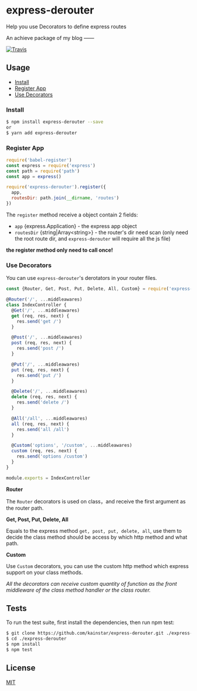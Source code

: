 # express-derouter

Help you use Decorators to define express routes

An achieve package of my blog —— []()

[![Travis](https://img.shields.io/travis/kainstar/express-deruter.svg)](https://github.com/kainstar/express-derouter)

## Usage

- [Install](#install)
- [Register App](#register-app)
- [Use Decorators](#use-decorators)

### Install

```bash
$ npm install express-derouter --save
or
$ yarn add express-derouter
```

### Register App

```js
require('babel-register')
const express = require('express')
const path = require('path')
const app = express()

require('express-derouter').register({
  app,
  routesDir: path.join(__dirname, 'routes')
})
```

The `register` method receive a object contain 2 fields:

- `app` {express.Application} - the express app object
- `routesDir` {string|Array&lt;string&gt;} - the router's dir need scan (only need the root route dir, and `express-derouter` will require all the js file)

**the register method only need to call once!**

### Use Decorators

You can use `express-derouter`'s derotators in your router files.

```js
const {Router, Get, Post, Put, Delete, All, Custom} = require('express-derouter')

@Router('/', ...middleawares)
class IndexController {
  @Get('/', ...middleawares)
  get (req, res, next) {
    res.send('get /')
  }

  @Post('/', ...middleawares)
  post (req, res, next) {
    res.send('post /')
  }

  @Put('/', ...middleawares)
  put (req, res, next) {
    res.send('put /')
  }

  @Delete('/', ...middleawares)
  delete (req, res, next) {
    res.send('delete /')
  }

  @All('/all', ...middleawares)
  all (req, res, next) {
    res.send('all /all')
  }

  @Custom('options', '/custom', ...middleawares)
  custom (req, res, next) {
    res.send('options /custom')
  }
}

module.exports = IndexController
```

**Router**

The `Router` decorators is used on class，and receive the first argument as the router path.

**Get, Post, Put, Delete, All**

Equals to the express method `get, post, put, delete, all`, use them to decide the class method should be access by which http method and what path.

**Custom**

Use `Custom` decorators, you can use the custom http method which express support on your class methods.

*All the decorators can receive custom quantity of function as the front middleware of the class method handler or the class router.*

## Tests ##

To run the test suite, first install the dependencies, then run npm test:

```bash
$ git clone https://github.com/kainstar/express-derouter.git ./express-derouter
$ cd ./express-derouter
$ npm install
$ npm test
```

## License ##

[MIT](https://github.com/kainstar/express-derouter/blob/master/LICENSE)
